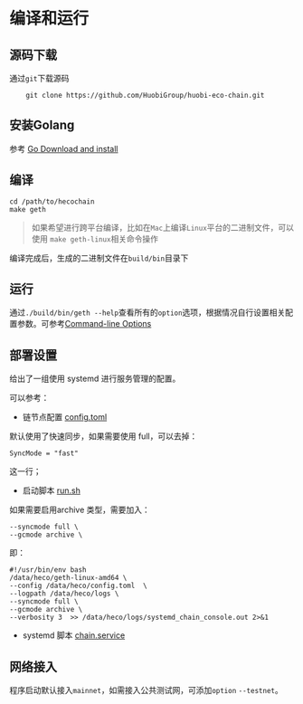 # 编译和运行

## 源码下载
通过`git`下载源码
```
    git clone https://github.com/HuobiGroup/huobi-eco-chain.git
```
## 安装Golang
参考 [Go Download and install](https://golang.org/doc/install)

## 编译
```
cd /path/to/hecochain
make geth
```
> 如果希望进行跨平台编译，比如在`Mac`上编译`Linux`平台的二进制文件，可以使用 `make geth-linux`相关命令操作

编译完成后，生成的二进制文件在`build/bin`目录下

## 运行
通过`./build/bin/geth --help`查看所有的`option`选项，根据情况自行设置相关配置参数。可参考[Command-line Options](https://geth.ethereum.org/docs/interface/command-line-options)

## 部署设置

给出了一组使用 systemd 进行服务管理的配置。

可以参考：

* 链节点配置
[config.toml](/common/run/config.toml)

默认使用了快速同步，如果需要使用 full，可以去掉：

```
SyncMode = "fast"
```
这一行；

* 启动脚本
[run.sh](/common/run/run.sh)

如果需要启用archive 类型，需要加入：

```
--syncmode full \
--gcmode archive \
```

即：

```
#!/usr/bin/env bash
/data/heco/geth-linux-amd64 \
--config /data/heco/config.toml  \
--logpath /data/heco/logs \
--syncmode full \
--gcmode archive \
--verbosity 3  >> /data/heco/logs/systemd_chain_console.out 2>&1
```

* systemd 脚本
[chain.service](/common/run/chain.service)


## 网络接入
程序启动默认接入`mainnet`，如需接入公共测试网，可添加`option` `--testnet`。
